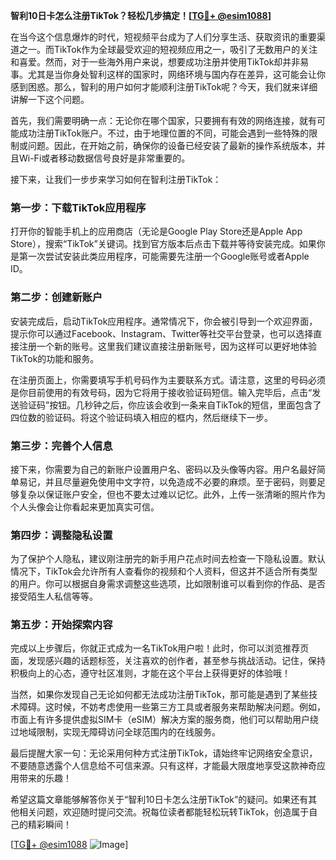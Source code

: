 **智利10日卡怎么注册TikTok？轻松几步搞定！[[TG💪+ @esim1088](https://t.me/s/esim1088)]**

在当今这个信息爆炸的时代，短视频平台成为了人们分享生活、获取资讯的重要渠道之一。而TikTok作为全球最受欢迎的短视频应用之一，吸引了无数用户的关注和喜爱。然而，对于一些海外用户来说，想要成功注册并使用TikTok却并非易事。尤其是当你身处智利这样的国家时，网络环境与国内存在差异，这可能会让你感到困惑。那么，智利的用户如何才能顺利注册TikTok呢？今天，我们就来详细讲解一下这个问题。

首先，我们需要明确一点：无论你在哪个国家，只要拥有有效的网络连接，就有可能成功注册TikTok账户。不过，由于地理位置的不同，可能会遇到一些特殊的限制或问题。因此，在开始之前，确保你的设备已经安装了最新的操作系统版本，并且Wi-Fi或者移动数据信号良好是非常重要的。

接下来，让我们一步步来学习如何在智利注册TikTok：

### 第一步：下载TikTok应用程序

打开你的智能手机上的应用商店（无论是Google Play Store还是Apple App Store），搜索“TikTok”关键词。找到官方版本后点击下载并等待安装完成。如果你是第一次尝试安装此类应用程序，可能需要先注册一个Google账号或者Apple ID。

### 第二步：创建新账户

安装完成后，启动TikTok应用程序。通常情况下，你会被引导到一个欢迎界面，提示你可以通过Facebook、Instagram、Twitter等社交平台登录，也可以选择直接注册一个新的账号。这里我们建议直接注册新账号，因为这样可以更好地体验TikTok的功能和服务。

在注册页面上，你需要填写手机号码作为主要联系方式。请注意，这里的号码必须是你目前使用的有效号码，因为它将用于接收验证码短信。输入完毕后，点击“发送验证码”按钮。几秒钟之后，你应该会收到一条来自TikTok的短信，里面包含了四位数的验证码。将这个验证码填入相应的框内，然后继续下一步。

### 第三步：完善个人信息

接下来，你需要为自己的新账户设置用户名、密码以及头像等内容。用户名最好简单易记，并且尽量避免使用中文字符，以免造成不必要的麻烦。至于密码，则要足够复杂以保证账户安全，但也不要太过难以记忆。此外，上传一张清晰的照片作为个人头像会让你看起来更加真实可信。

### 第四步：调整隐私设置

为了保护个人隐私，建议刚注册完的新手用户花点时间去检查一下隐私设置。默认情况下，TikTok会允许所有人查看你的视频和个人资料，但这并不适合所有类型的用户。你可以根据自身需求调整这些选项，比如限制谁可以看到你的作品、是否接受陌生人私信等等。

### 第五步：开始探索内容

完成以上步骤后，你就正式成为一名TikTok用户啦！此时，你可以浏览推荐页面，发现感兴趣的话题标签，关注喜欢的创作者，甚至参与挑战活动。记住，保持积极向上的心态，遵守社区准则，才能在这个平台上获得更好的体验哦！

当然，如果你发现自己无论如何都无法成功注册TikTok，那可能是遇到了某些技术障碍。这时候，不妨考虑使用一些第三方工具或者服务来帮助解决问题。例如，市面上有许多提供虚拟SIM卡（eSIM）解决方案的服务商，他们可以帮助用户绕过地域限制，实现无障碍访问全球范围内的在线服务。

最后提醒大家一句：无论采用何种方式注册TikTok，请始终牢记网络安全意识，不要随意透露个人信息给不可信来源。只有这样，才能最大限度地享受这款神奇应用带来的乐趣！

希望这篇文章能够解答你关于“智利10日卡怎么注册TikTok”的疑问。如果还有其他相关问题，欢迎随时提问交流。祝每位读者都能轻松玩转TikTok，创造属于自己的精彩瞬间！

[[TG💪+ @esim1088](https://t.me/s/esim1088) ![Image](https://i.postimg.cc/4NQfJmqS/Snipaste-2025-05-13-00-14-12.png)]